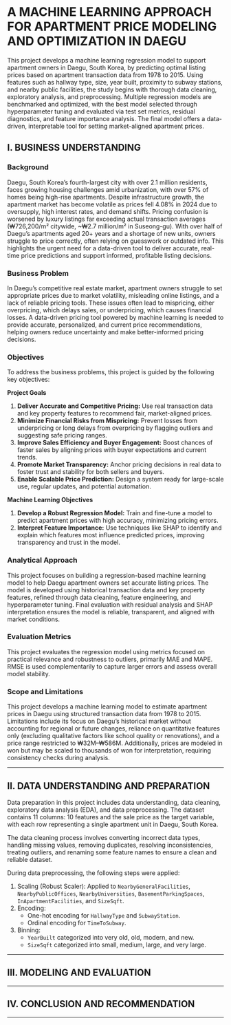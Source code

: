 # A MACHINE LEARNING APPROACH FOR APARTMENT PRICE MODELING AND OPTIMIZATION IN DAEGU
This project develops a machine learning regression model to support apartment owners in Daegu, South Korea, by predicting optimal listing prices based on apartment transaction data from 1978 to 2015. Using features such as hallway type, size, year built, proximity to subway stations, and nearby public facilities, the study begins with thorough data cleaning, exploratory analysis, and preprocessing. Multiple regression models are benchmarked and optimized, with the best model selected through hyperparameter tuning and evaluated via test set metrics, residual diagnostics, and feature importance analysis. The final model offers a data-driven, interpretable tool for setting market-aligned apartment prices.

## I. BUSINESS UNDERSTANDING

### **Background**  
Daegu, South Korea’s fourth-largest city with over 2.1 million residents, faces growing housing challenges amid urbanization, with over 57% of homes being high-rise apartments. Despite infrastructure growth, the apartment market has become volatile as prices fell 4.08% in 2024 due to oversupply, high interest rates, and demand shifts. Pricing confusion is worsened by luxury listings far exceeding actual transaction averages (₩726,200/m² citywide, ~₩2.7 million/m² in Suseong-gu). With over half of Daegu’s apartments aged 20+ years and a shortage of new units, owners struggle to price correctly, often relying on guesswork or outdated info. This highlights the urgent need for a data-driven tool to deliver accurate, real-time price predictions and support informed, profitable listing decisions.

### **Business Problem**  
In Daegu’s competitive real estate market, apartment owners struggle to set appropriate prices due to market volatility, misleading online listings, and a lack of reliable pricing tools. These issues often lead to mispricing, either overpricing, which delays sales, or underpricing, which causes financial losses. A data-driven pricing tool powered by machine learning is needed to provide accurate, personalized, and current price recommendations, helping owners reduce uncertainty and make better-informed pricing decisions.

### **Objectives**  
To address the business problems, this project is guided by the following key objectives:

**Project Goals**  
1. **Deliver Accurate and Competitive Pricing:** Use real transaction data and key property features to recommend fair, market-aligned prices.
2. **Minimize Financial Risks from Mispricing:** Prevent losses from underpricing or long delays from overpricing by flagging outliers and suggesting safe pricing ranges.
3. **Improve Sales Efficiency and Buyer Engagement:** Boost chances of faster sales by aligning prices with buyer expectations and current trends.
4. **Promote Market Transparency:** Anchor pricing decisions in real data to foster trust and stability for both sellers and buyers.
5. **Enable Scalable Price Prediction:** Design a system ready for large-scale use, regular updates, and potential automation.

**Machine Learning Objectives**  
1. **Develop a Robust Regression Model:** Train and fine-tune a model to predict apartment prices with high accuracy, minimizing pricing errors.
2. **Interpret Feature Importance:** Use techniques like SHAP to identify and explain which features most influence predicted prices, improving transparency and trust in the model.

### **Analytical Approach**  
This project focuses on building a regression-based machine learning model to help Daegu apartment owners set accurate listing prices. The model is developed using historical transaction data and key property features, refined through data cleaning, feature engineering, and hyperparameter tuning. Final evaluation with residual analysis and SHAP interpretation ensures the model is reliable, transparent, and aligned with market conditions.

### **Evaluation Metrics**  
This project evaluates the regression model using metrics focused on practical relevance and robustness to outliers, primarily MAE and MAPE. RMSE is used complementarily to capture larger errors and assess overall model stability.

### **Scope and Limitations**  
This project develops a machine learning model to estimate apartment prices in Daegu using structured transaction data from 1978 to 2015. Limitations include its focus on Daegu’s historical market without accounting for regional or future changes, reliance on quantitative features only (excluding qualitative factors like school quality or renovations), and a price range restricted to ₩32M–₩586M. Additionally, prices are modeled in won but may be scaled to thousands of won for interpretation, requiring consistency checks during analysis.

---

## II. DATA UNDERSTANDING AND PREPARATION
Data preparation in this project includes data understanding, data cleaning, exploratory data analysis (EDA), and data preprocessing. The dataset contains 11 columns: 10 features and the sale price as the target variable, with each row representing a single apartment unit in Daegu, South Korea.

The data cleaning process involves converting incorrect data types, handling missing values, removing duplicates, resolving inconsistencies, treating outliers, and renaming some feature names to ensure a clean and reliable dataset.

During data preprocessing, the following steps were applied:
1. Scaling (Robust Scaler): Applied to `NearbyGeneralFacilities`, `NearbyPublicOffices`, `NearbyUniversities`, `BasementParkingSpaces`, `InApartmentFacilities`, and `SizeSqft`.
2. Encoding:
    - One-hot encoding for `HallwayType` and `SubwayStation`.
    - Ordinal encoding for `TimeToSubway`.
3. Binning:
    - `YearBuilt` categorized into very old, old, modern, and new.
    - `SizeSqft` categorized into small, medium, large, and very large.

---

## III. MODELING AND EVALUATION

---

## IV. CONCLUSION AND RECOMMENDATION

---
